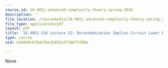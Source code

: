 ```yaml
---
course_id: 18-405j-advanced-complexity-theory-spring-2016
description: ''
file_location: /coursemedia/18-405j-advanced-complexity-theory-spring-2016/e3e844c67bdc5be1b032e3f10673f89e_MIT18_405JS16_CircuitLower.pdf
file_type: application/pdf
layout: pdf
title: '18.405J S16 Lecture 22: Derandomization Implies Circuit Lower Bounds'
type: course
uid: e3e844c67bdc5be1b032e3f10673f89e

---
```

None